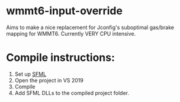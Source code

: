 # wmmt6-input-override
Aims to make a nice replacement for Jconfig's suboptimal gas/brake mapping for WMMT6. Currently VERY CPU intensive.

# Compile instructions: 
1. Set up [SFML](http://geofhagopian.net/CS007B/CS7B-F19/SFML%20Setup%20in%20Visual%20Studio%202019.pdf)
2. Open the project in VS 2019
3. Compile
4. Add SFML DLLs to the compiled project folder.
